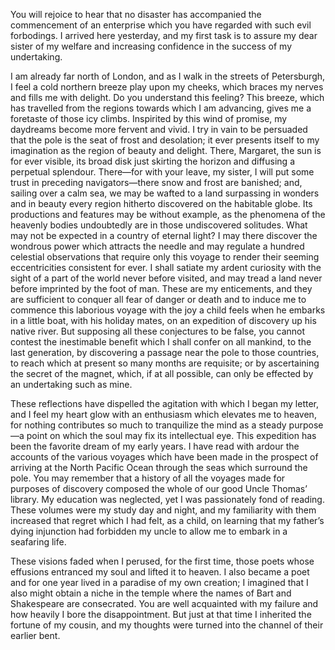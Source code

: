 You will rejoice to hear that no disaster has accompanied the commencement of an enterprise which you have regarded with such evil forbodings.
I arrived here yesterday, and my first task is to assure my dear sister of my welfare and increasing confidence in the success of my undertaking.

I am already far north of London, and as I walk in the streets of Petersburgh, I feel a cold northern breeze play upon my cheeks, which braces my nerves and fills me with delight.
Do you understand this feeling?
This breeze, which has travelled from the regions towards which I am advancing, gives me a foretaste of those icy climbs.
Inspirited by this wind of promise, my daydreams become more fervent and vivid.
I try in vain to be persuaded that the pole is the seat of frost and desolation; it ever presents itself to my imagination as the region of beauty and delight.
There, Margaret, the sun is for ever visible, its broad disk just skirting the horizon and diffusing a perpetual splendour.
There—for with your leave, my sister, I will put some trust in preceding navigators—there snow and frost are banished; and, sailing over a calm sea, we may be wafted to a land surpassing in wonders and in beauty every region hitherto discovered on the habitable globe.
Its productions and features may be without example, as the phenomena of the heavenly bodies undoubtedly are in those undiscovered solitudes.
What may not be expected in a country of eternal light?
I may there discover the wondrous power which attracts the needle and may regulate a hundred celestial observations that require only this voyage to render their seeming eccentricities consistent for ever.
I shall satiate my ardent curiosity with the sight of a part of the world never before visited, and may tread a land never before imprinted by the foot of man.
These are my enticements, and they are sufficient to conquer all fear of danger or death and to induce me to commence this laborious voyage with the joy a child feels when he embarks in a little boat, with his holiday mates, on an expedition of discovery up his native river.
But supposing all these conjectures to be false, you cannot contest the inestimable benefit which I shall confer on all mankind, to the last generation, by discovering a passage near the pole to those countries, to reach which at present so many months are requisite; or by ascertaining the secret of the magnet, which, if at all possible, can only be effected by an undertaking such as mine.

These reflections have dispelled the agitation with which I began my letter, and I feel my heart glow with an enthusiasm which elevates me to heaven, for nothing contributes so much to tranquilize the mind as a steady purpose—a point on which the soul may fix its intellectual eye.
This expedition has been the favorite dream of my early years.
I have read with ardour the accounts of the various voyages which have been made in the prospect of arriving at the North Pacific Ocean through the seas which surround the pole.
You may remember that a history of all the voyages made for purposes of discovery composed the whole of our good Uncle Thomas’ library.
My education was neglected, yet I was passionately fond of reading.
These volumes were my study day and night, and my familiarity with them increased that regret which I had felt, as a child, on learning that my father’s dying injunction had forbidden my uncle to allow me to embark in a seafaring life.

These visions faded when I perused, for the first time, those poets whose effusions entranced my soul and lifted it to heaven.
I also became a poet and for one year lived in a paradise of my own creation; I imagined that I also might obtain a niche in the temple where the names of Bart and Shakespeare are consecrated.
You are well acquainted with my failure and how heavily I bore the disappointment. But just at that time I inherited the fortune of my cousin, and my thoughts were turned into the channel of their earlier bent.
